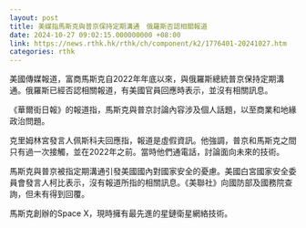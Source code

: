 ```yaml
---
layout: post
title: 美媒指馬斯克與普京保持定期溝通　俄羅斯否認相關報道
date: 2024-10-27 09:02:15.000000000 +08:00
link: https://news.rthk.hk/rthk/ch/component/k2/1776401-20241027.htm
categories: rthk
---
```


美國傳媒報道，富商馬斯克自2022年年底以來，與俄羅斯總統普京保持定期溝通。俄羅斯已經否認相關報道，有美國官員回應時表示，並沒有相關訊息。

《華爾街日報》的報道指，馬斯克與普京討論內容涉及個人話題，以至商業和地緣政治問題。

克里姆林宮發言人佩斯科夫回應指，報道是虛假資訊。他強調，普京和馬斯克之間只有過一次接觸，並在2022年之前。當時他們通電話，討論面向未來的技術。

馬斯克與普京被指定期溝通引發美國國內對國家安全的憂慮。美國白宮國家安全委員會發言人柯比表示，沒有報道所指的相關訊息。《美聯社》向國防部及國務院查詢，但未有得到回覆。

馬斯克創辦的Space X，現時擁有最先進的星鏈衛星網絡技術。

